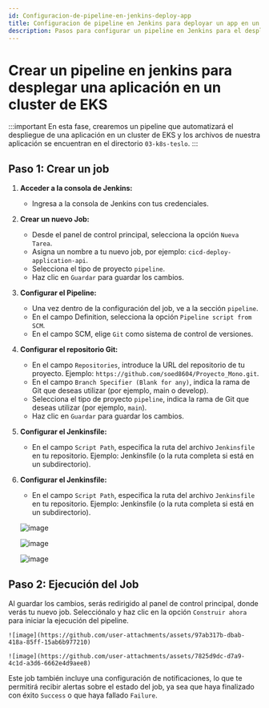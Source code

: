 ```yaml
---
id: Configuracion-de-pipeline-en-jenkins-deploy-app
title: Configuracion de pipeline en Jenkins para deployar un app en un cluster de EKS
description: Pasos para configurar un pipeline en Jenkins para el despliegue de la applicación
---
```


# Crear un pipeline en jenkins para desplegar una aplicación en un cluster de EKS

:::important 
En esta fase, crearemos un pipeline que automatizará el despliegue de una aplicación en un cluster de EKS y los archivos de nuestra aplicación se encuentran en el directorio `03-k8s-teslo`.
:::

## Paso 1: Crear un job

1. **Acceder a la consola de Jenkins:**
    - Ingresa a la consola de Jenkins con tus credenciales.
2. **Crear un nuevo Job:**
    - Desde el panel de control principal, selecciona la opción `Nueva Tarea`.
    - Asigna un nombre a tu nuevo job, por ejemplo: `cicd-deploy-application-api`.
    - Selecciona el tipo de proyecto `pipeline`.
    - Haz clic en `Guardar` para guardar los cambios.
3. **Configurar el Pipeline:**
    - Una vez dentro de la configuración del job, ve a la sección `pipeline`.
    - En el campo Definition, selecciona la opción `Pipeline script from SCM`.
    - En el campo SCM, elige `Git` como sistema de control de versiones.
4. **Configurar el repositorio Git:**
    - En el campo `Repositories`, introduce la URL del repositorio de tu proyecto. Ejemplo: `https://github.com/soed8604/Proyecto_Mono.git`.
    - En el campo `Branch Specifier (Blank for any)`, indica la rama de Git que deseas utilizar (por ejemplo, main o develop).
    - Selecciona el tipo de proyecto `pipeline`, indica la rama de Git que deseas utilizar (por ejemplo, `main`).
    - Haz clic en `Guardar` para guardar los cambios.
5. **Configurar el Jenkinsfile:**
    - En el campo `Script Path`, especifica la ruta del archivo `Jenkinsfile` en tu repositorio. Ejemplo: Jenkinsfile (o la ruta completa si está en un subdirectorio).
6. **Configurar el Jenkinsfile:**
    - En el campo `Script Path`, especifica la ruta del archivo `Jenkinsfile` en tu repositorio. Ejemplo: Jenkinsfile (o la ruta completa si está en un subdirectorio).

    ![image](https://github.com/user-attachments/assets/e87b2576-59b1-4fba-8dd7-3ce36ecfdb5b)

    ![image](https://github.com/user-attachments/assets/e87b2576-59b1-4fba-8dd7-3ce36ecfdb5b)

    ![image](https://github.com/user-attachments/assets/97ab317b-dbab-418a-85ff-15ab6b977210)

## Paso 2: Ejecución del Job

Al guardar los cambios, serás redirigido al panel de control principal, donde verás tu nuevo job. Selecciónalo y haz clic en la opción `Construir ahora` para iniciar la ejecución del pipeline.

    ![image](https://github.com/user-attachments/assets/97ab317b-dbab-418a-85ff-15ab6b977210)

    ![image](https://github.com/user-attachments/assets/7825d9dc-d7a9-4c1d-a3d6-6662e4d9aee8)

Este job también incluye una configuración de notificaciones, lo que te permitirá recibir alertas sobre el estado del job, ya sea que haya finalizado con éxito `Success` o que haya fallado `Failure`.



